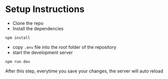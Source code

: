 # Setup Instructions

- Clone the repo
- Install the dependencies

```shell
npm install
```

- copy `.env` file into the root folder of the repository
- start the development server

```shell
npm run dev
```

After this step, everytime you save your changes, the server will auto reload
